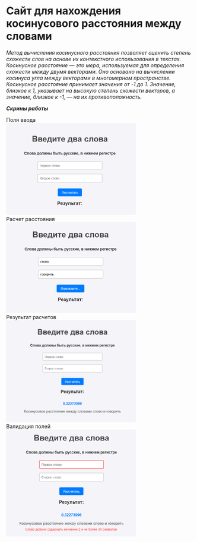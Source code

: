 # Сайт для нахождения косинусового расстояния между словами

*Метод вычисления косинусного расстояния позволяет оценить степень схожести слов на основе их контекстного использования в текстах.*
*Косинусное расстояние — это мера, используемая для определения схожести между двумя векторами. Оно основано на вычислении косинуса угла между векторами в многомерном пространстве.*
*Косинусное расстояние принимает значения от -1 до 1. Значение, близкое к 1, указывает на высокую степень схожести векторов, а значение, близкое к -1, — на их противоположность.*

***Скрины работы***

<figcaption>Поля ввода</figcaption>
<img src="/img/1.png" alt="Поля ввода" width="350">

<figcaption>Расчет расстояния</figcaption>
<img src="/img/2.png" alt="Расчет расстояния" width="350">

<figcaption>Результат расчетов</figcaption>
<img src="/img/3.png" alt="Результат расчетов" width="350">

<figcaption>Валидация полей</figcaption>
<img src="/img/4.png" alt="Валидация полей" width="350">









